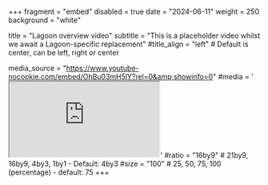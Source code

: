 +++
fragment = "embed"
disabled = true
date = "2024-06-11"
weight = 250
background = "white"

title = "Lagoon overview video"
subtitle = "This is a placeholder video whilst we await a Lagoon-specific replacement"
#title_align = "left" # Default is center, can be left, right or center

media_source = "https://www.youtube-nocookie.com/embed/OhBu03mH5lY?rel=0&amp;showinfo=0"
#media = '<iframe class="embed-responsive-item" src="https://www.youtube-nocookie.com/embed/OhBu03mH5lY?rel=0&amp;showinfo=0" allowfullscreen></iframe>'
#ratio = "16by9" # 21by9, 16by9, 4by3, 1by1 - Default: 4by3
#size = "100" # 25, 50, 75, 100 (percentage) - default: 75
+++